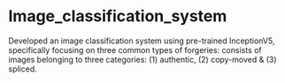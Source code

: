 # Image_classification_system
Developed an image classification system using pre-trained InceptionV5, specifically focusing on three common types of forgeries: consists of images belonging to three categories: (1) authentic, (2) copy-moved &amp; (3) spliced.
